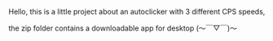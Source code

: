 Hello, this is a little project about an autoclicker with 3 different CPS speeds, 

the zip folder contains a downloadable app for desktop (～￣▽￣)～
